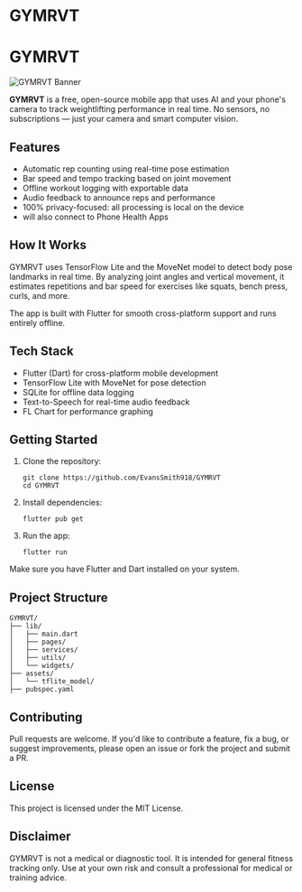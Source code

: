 # GYMRVT
# GYMRVT
![GYMRVT Banner](D:\GYMRVT-Startup\gymrvt\assets\tflite_model\images\adaptive_fg_gymrvt_blue.svg)

**GYMRVT** is a free, open-source mobile app that uses AI and your phone's camera to track weightlifting performance in real time. No sensors, no subscriptions — just your camera and smart computer vision.

## Features

- Automatic rep counting using real-time pose estimation
- Bar speed and tempo tracking based on joint movement
- Offline workout logging with exportable data
- Audio feedback to announce reps and performance
- 100% privacy-focused: all processing is local on the device
- will also connect to Phone Health Apps
  

## How It Works

GYMRVT uses TensorFlow Lite and the MoveNet model to detect body pose landmarks in real time. By analyzing joint angles and vertical movement, it estimates repetitions and bar speed for exercises like squats, bench press, curls, and more.

The app is built with Flutter for smooth cross-platform support and runs entirely offline.

## Tech Stack

- Flutter (Dart) for cross-platform mobile development
- TensorFlow Lite with MoveNet for pose detection
- SQLite for offline data logging
- Text-to-Speech for real-time audio feedback
- FL Chart for performance graphing

## Getting Started

1. Clone the repository:
   ```
   git clone https://github.com/EvansSmith918/GYMRVT
   cd GYMRVT
   ```

2. Install dependencies:
   ```
   flutter pub get
   ```

3. Run the app:
   ```
   flutter run
   ```

Make sure you have Flutter and Dart installed on your system.

## Project Structure

```
GYMRVT/
├── lib/
│   ├── main.dart
│   ├── pages/
│   ├── services/
│   ├── utils/
│   └── widgets/
├── assets/
│   └── tflite_model/
├── pubspec.yaml
```

## Contributing

Pull requests are welcome. If you'd like to contribute a feature, fix a bug, or suggest improvements, please open an issue or fork the project and submit a PR.

## License

This project is licensed under the MIT License.

## Disclaimer

GYMRVT is not a medical or diagnostic tool. It is intended for general fitness tracking only. Use at your own risk and consult a professional for medical or training advice.

